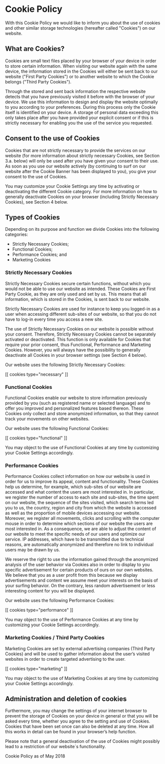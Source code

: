# Cookie Policy

With this Cookie Policy we would like to inform you about the use of cookies and other similar storage technologies (hereafter called "Cookies") on our website.

## What are Cookies?

Cookies are small text files placed by your browser of your device in order to store certain information. When visiting our website again with the same device, the information stored in the Cookies will either be sent back to our website ("First Party Cookies") or to another website to which the Cookie belongs ("Third Party Cookies").

Through the stored and sent back information the respective website detects that you have previously visited it before with the browser of your device. We use this information to design and display the website optimally to you according to your preferences. During this process only the Cookie itself is identified on your device. A storage of personal data exceeding this only takes place after you have provided your explicit consent or if this is strictly necessary for enabling you the use of the service you requested.

## Consent to the use of Cookies

Cookies that are not strictly necessary to provide the services on our website (for more information about strictly necessary Cookies, see Section 3.a. below) will only be used after you have given your consent to their use. As soon as you use our website actively (by continuing to surf on our website after the Cookie Banner has been displayed to you), you give your consent to the use of Cookies.

You may customize your Cookie Settings any time by activating or deactivating the different Cookie category. For more information on how to generally deactivate Cookies on your browser (including Strictly Necessary Cookies), see Section 4 below.

## Types of Cookies

Depending on its purpose and function we divide Cookies into the following categories:

 - Strictly Necessary Cookies;
 - Functional Cookies;
 - Performance Cookies; and
 - Marketing Cookies

### Strictly Necessary Cookies

Strictly Necessary Cookies secure certain functions, without which you would not be able to use our website as intended. These Cookies are First Party Cookie, as they are only used and set by us. This means that all information, which is stored in the Cookies, is sent back to our website.

Strictly Necessary Cookies are used for instance to keep you logged-in as a user when accessing different sub-sites of our website, so that you do not have to log-in every time you access a new site.

The use of Strictly Necessary Cookies on our website is possible without your consent. Therefore, Strictly Necessary Cookies cannot be separately activated or deactivated. This function is only available for Cookies that require your prior consent, thus Functional, Performance and Marketing Cookies. However, you will always have the possibility to generally deactivate all Cookies in your browser settings (see Section 4 below).

Our website uses the following Strictly Necessary Cookies:

[[ cookies type="necessary" ]]

### Functional Cookies

Functional Cookies enable our website to store information previously provided by you (such as registered name or selected language) and to offer you improved and personalized features based thereon. These Cookies only collect and store anonymized information, so that they cannot track your movements on other websites.

Our website uses the following Functional Cookies:

[[ cookies type="functional" ]]

You may object to the use of Functional Cookies at any time by customizing your Cookie Settings accordingly.

### Performance Cookies

Performance Cookies collect information on how our website is used in order for us to improve its appeal, content and functionality. These Cookies help us determine, for example, which sub-sites of our website are accessed and what content the users are most interested in. In particular, we register the number of access to each site and sub-sites, the time spent on our website, the sequence of the sites visited, which search terms led you to us, the country, region and city from which the website is accessed as well as the proportion of mobile devices accessing our website. Moreover, we register all movements, clicks and scrolling with the computer mouse in order to determine which sections of our website the users are most interested in. As a consequence, we are able to adjust the content of our website to meet the specific needs of our users and optimize our service. IP addresses, which have to be transmitted due to technical reasons, are automatically anonymized and therefore no link to individual users may be drawn by us.

We reserve the right to use the information gained through the anonymized analysis of the user behavior via Cookies also in order to display to you specific advertisement for certain products of ours on our own websites. We believe that you as a user profit from this because we display advertisements and content we assume meet your interests on the basis of your surfing behavior. On the contrary, less random advertisement or less interesting content for you will be displayed.

Our website uses the following Performance Cookies:

[[ cookies type="performance" ]]

You may object to the use of Performance Cookies at any time by customizing your Cookie Settings accordingly.

### Marketing Cookies / Third Party Cookies

Marketing Cookies are set by external advertising companies (Third Party Cookies) and will be used to gather information about the user’s visited websites in order to create targeted advertising to the user.

[[ cookies type="marketing" ]]

You may object to the use of Marketing Cookies at any time by customizing your Cookie Settings accordingly.

## Administration and deletion of cookies

Furthermore, you may change the settings of your internet browser to prevent the storage of Cookies on your device in general or that you will be asked every time, whether you agree to the setting and use of Cookies. Cookies that have been set once can also be deleted at any time. How all this works in detail can be found in your browser’s help function.

Please note that a general deactivation of the use of Cookies might possibly lead to a restriction of our website´s functionality.

Cookie Policy as of May 2018

